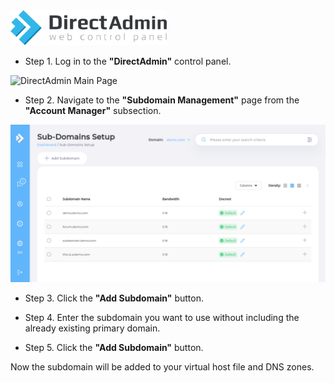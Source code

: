 <img src="/kb-images/directadmin/directadmin-logo.png" alt="DirectAdmin Logo" width="250"/>

* Step 1. Log in to the **"DirectAdmin"** control panel.

<img src="/kb-images/directadmin/directadmin-main-page.png" alt="DirectAdmin Main Page" width="full"/>

* Step 2. Navigate to the **"Subdomain Management"** page from the **"Account Manager"** subsection.

<img src="/kb-images/directadmin/directadmin-sub-domain-setup.png" alt="DirectAdmin Subdomain Setup" width="full"/>

* Step 3. Click the **"Add Subdomain"** button.

* Step 4. Enter the subdomain you want to use without including the already existing primary domain.

* Step 5. Click the **"Add Subdomain"** button.

Now the subdomain will be added to your virtual host file and DNS zones.
